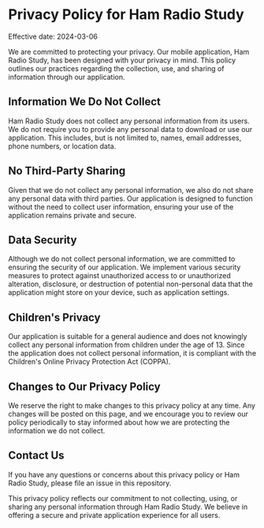 # Privacy Policy for Ham Radio Study

Effective date: 2024-03-06

We are committed to protecting your privacy. Our mobile application, Ham Radio Study, has been designed with your privacy in mind. This policy outlines our practices regarding the collection, use, and sharing of information through our application.

## Information We Do Not Collect

Ham Radio Study does not collect any personal information from its users. We do not require you to provide any personal data to download or use our application. This includes, but is not limited to, names, email addresses, phone numbers, or location data.

## No Third-Party Sharing

Given that we do not collect any personal information, we also do not share any personal data with third parties. Our application is designed to function without the need to collect user information, ensuring your use of the application remains private and secure.

## Data Security

Although we do not collect personal information, we are committed to ensuring the security of our application. We implement various security measures to protect against unauthorized access to or unauthorized alteration, disclosure, or destruction of potential non-personal data that the application might store on your device, such as application settings.

## Children's Privacy

Our application is suitable for a general audience and does not knowingly collect any personal information from children under the age of 13. Since the application does not collect personal information, it is compliant with the Children's Online Privacy Protection Act (COPPA).

## Changes to Our Privacy Policy

We reserve the right to make changes to this privacy policy at any time. Any changes will be posted on this page, and we encourage you to review our policy periodically to stay informed about how we are protecting the information we do not collect.

## Contact Us

If you have any questions or concerns about this privacy policy or Ham Radio Study, please file an issue in this repository.

This privacy policy reflects our commitment to not collecting, using, or sharing any personal information through Ham Radio Study. We believe in offering a secure and private application experience for all users.